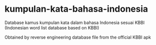 # kumpulan-kata-bahasa-indonesia
Database kamus kumpulan kata dalam bahasa Indonesia sesuai KBBI (Indonesian word list database based on KBBI)

Obtained by reverse engineering database file from the official KBBI apk

